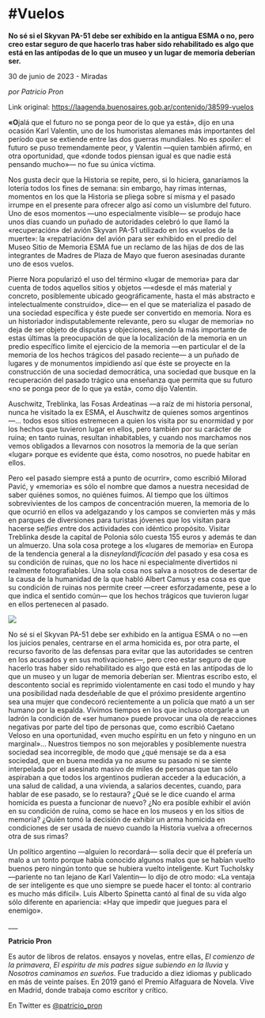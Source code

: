 # #Vuelos

**No sé si el Skyvan PA-51 debe ser exhibido en la antigua ESMA o no, pero creo estar seguro de que hacerlo tras haber sido rehabilitado es algo que está en las antípodas de lo que un museo y un lugar de memoria deberían ser.**

30 de junio de 2023 - Miradas

_por Patricio Pron_

Link original: https://laagenda.buenosaires.gob.ar/contenido/38599-vuelos



**«O**jalá que el futuro no se ponga peor de lo que ya está», dijo en una ocasión Karl Valentin, uno de los humoristas alemanes más importantes del período que se extiende entre las dos guerras mundiales. No es *spoiler*: el futuro se puso tremendamente peor, y Valentin ­—quien también afirmó, en otra oportunidad, que «donde todos piensan igual es que nadie está pensando mucho»— no fue su única víctima.




Nos gusta decir que la Historia se repite, pero, si lo hiciera, ganaríamos la lotería todos los fines de semana: sin embargo, hay rimas internas, momentos en los que la Historia se pliega sobre sí misma y el pasado irrumpe en el presente para ofrecer algo así como un vislumbre del futuro. Uno de esos momentos —uno especialmente visible— se produjo hace unos días cuando un puñado de autoridades celebró lo que llamó la «recuperación» del avión Skyvan PA-51 utilizado en los «vuelos de la muerte»: la «repatriación» del avión para ser exhibido en el predio del Museo Sitio de Memoria ESMA fue un reclamo de las hijas de dos de las integrantes de Madres de Plaza de Mayo que fueron asesinadas durante uno de esos vuelos.




Pierre Nora popularizó el uso del término «lugar de memoria» para dar cuenta de todos aquellos sitios y objetos —«desde el más material y concreto, posiblemente ubicado geográficamente, hasta el más abstracto e intelectualmente construido», dice— en el que se materializa el pasado de una sociedad específica y éste puede ser convertido en memoria. Nora es un historiador indisputablemente relevante, pero su «lugar de memoria» no deja de ser objeto de disputas y objeciones, siendo la más importante de estas últimas la preocupación de que la localización de la memoria en un predio específico limite el ejercicio de la memoria —en particular el de la memoria de los hechos trágicos del pasado reciente— a un puñado de lugares y de monumentos impidiendo así que éste se proyecte en la construcción de una sociedad democrática, una sociedad que busque en la recuperación del pasado trágico una enseñanza que permita que su futuro «no se ponga peor de lo que ya está», como dijo Valentin.




Auschwitz, Treblinka, las Fosas Ardeatinas —a raíz de mi historia personal, nunca he visitado la ex ESMA, el Auschwitz de quienes somos argentinos—... todos esos sitios estremecen a quien los visita por su enormidad y por los hechos que tuvieron lugar en ellos, pero también por su carácter de ruina; en tanto ruinas, resultan inhabitables, y cuando nos marchamos nos vemos obligados a llevarnos con nosotros la memoria de la que serían «lugar» porque es evidente que ésta, como nosotros, no puede habitar en ellos.




Pero «el pasado siempre está a punto de ocurrir», como escribió Milorad Pavić, y «memoria» es sólo el nombre que damos a nuestra necesidad de saber quiénes somos, no quiénes fuimos. Al tiempo que los últimos sobrevivientes de los campos de concentración mueren, la memoria de lo que ocurrió en ellos va adelgazando y los campos se convierten más y más en parques de diversiones para turistas jóvenes que los visitan para hacerse se*lfies e*ntre dos actividades con idéntico propósito. Visitar Treblinka desde la capital de Polonia sólo cuesta 155 euros y además te dan un almuerzo. Una sola cosa protege a los «lugares de memoria» en Europa de la tendencia general a la di*sneylandificación d*el pasado y esa cosa es su condición de ruinas, que no los hace ni especialmente divertidos ni realmente fotografiables. Una sola cosa nos salva a nosotros de desertar de la causa de la humanidad de la que habló Albert Camus y esa cosa es que su condición de ruinas nos permite creer —creer esforzadamente, pese a lo que indica el sentido común— que los hechos trágicos que tuvieron lugar en ellos pertenecen al pasado.




![](https://cdn.feater.me/files/images/1797607/0b082ab8-21e2-4f94-b087-f0a4de08a048.png)




No sé si el Skyvan PA-51 debe ser exhibido en la antigua ESMA o no —en los juicios penales, centrarse en el arma homicida es, por otra parte, el recurso favorito de las defensas para evitar que las autoridades se centren en los acusados y en sus motivaciones—, pero creo estar seguro de que hacerlo tras haber sido rehabilitado es algo que está en las antípodas de lo que un museo y un lugar de memoria deberían ser. Mientras escribo esto, el descontento social es reprimido violentamente en casi todo el mundo y hay una posibilidad nada desdeñable de que el próximo presidente argentino sea una mujer que condecoró recientemente a un policía que mató a un ser humano por la espalda. Vivimos tiempos en los que incluso otorgarle a un ladrón la condición de «ser humano» puede provocar una ola de reacciones negativas por parte del tipo de personas que, como escribió Caetano Veloso en una oportunidad, «ven mucho espíritu en un feto y ninguno en un marginal»... Nuestros tiempos no son mejorables y posiblemente nuestra sociedad sea incorregible, de modo que ¿qué mensaje se da a esa sociedad, que en buena medida ya no asume su pasado ni se siente interpelada por el asesinato masivo de miles de personas que tan sólo aspiraban a que todos los argentinos pudieran acceder a la educación, a una salud de calidad, a una vivienda, a salarios decentes, cuando, para hablar de ese pasado, se lo restaura? ¿Qué se le dice cuando el arma homicida es puesta a funcionar de nuevo? ¿No era posible exhibir el avión en su condición de ruina, como se hace en los museos y en los sitios de memoria? ¿Quién tomó la decisión de exhibir un arma homicida en condiciones de ser usada de nuevo cuando la Historia vuelva a ofrecernos otra de sus rimas?




Un político argentino —alguien lo recordará— solía decir que él prefería un malo a un tonto porque había conocido algunos malos que se habían vuelto buenos pero ningún tonto que se hubiera vuelto inteligente. Kurt Tucholsky —pariente no tan lejano de Karl Valentin— lo dijo de otro modo: «La ventaja de ser inteligente es que uno siempre se puede hacer el tonto: al contrario es mucho más difícil». Luis Alberto Spinetta cantó al final de su vida algo sólo diferente en apariencia: «Hay que impedir que juegues para el enemigo».




\_\_\_




**Patricio Pron**




Es autor de libros de relatos. ensayos y novelas, entre ellas, *El comienzo de la primavera*, *El espíritu de mis padres sigue subiendo en la lluvia* y *Nosotros caminamos en sueños*. Fue traducido a diez idiomas y publicado en más de veinte países. En 2019 ganó el Premio Alfaguara de Novela. Vive en Madrid, donde trabaja como escritor y crítico.




En Twitter es [@patricio\_pron](https://twitter.com/patricio_pron)



